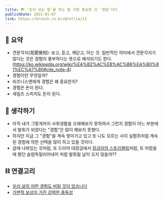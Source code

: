 ```yaml
---
title: 🏞 '돈이 되는 말'을 하는 법 가장 중요한 건 '경험'이다
publishDate: 2021-01-07
link: https://brunch.co.kr/@rollia/13
---
```

## 📝 요약 
- 견문각지(見聞覺知): 보고, 듣고, 깨닫고, 아는 것. 일반적인 의미에서 견문각지가 많다는 것은 경험이 풍부하다는 뜻으로 해석되기도 한다.(https://ko.wikipedia.org/wiki/%EA%B2%AC%EB%AC%B8%EA%B0%81%EC%A7%80#cite_note-4)  
- 경험이란 무엇일까?
- 비즈니스맨에게 경험은 왜 중요한지? 
- 경험은 돈이 된다.  
- 세일즈 스피치도 돈이 된다.  


## 🤔 생각하기  
- 아직 내가 그렇게까지 사회생활을 오래해보지 못하여서 그런지 경험이 어느 부분에서 발휘가 되었다는 "경험"은 많이 해보지 못했다.  
- 하지만 지금 그 "경험"을 계속 쌓아가고 있고 또 나도 모르는 사이 실험쥐처럼 계속된 경험에 의한 선택을 많이 하고 있을 것이다.  
- 글에 나와있는 것처럼, 또 드라마 대장금에서 [장금이의 스토리텔링](https://youtu.be/-sJz2C2shqs)처럼, 또 어렸을 때 봤던 슬럼독밀리어네어 처럼 발휘될 날이 오지 않을까?? 


## ⛓ 연결고리
- [우리 삶의 어떤 경험도 버릴 것이 없습니다](../Life/overview-effect.md)
- [가변적 보상이 가진 강력한 중독성](../Life/the-powerful-addiction-of-variable-rewards.md)
